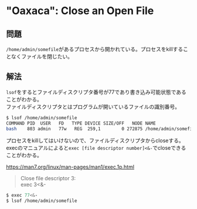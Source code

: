 # "Oaxaca": Close an Open File

## 問題
`/home/admin/somefile`があるプロセスから開かれている。プロセスをkillすることなくファイルを閉じたい。

## 解法

`lsof`をするとファイルディスクリプタ番号が77であり書き込み可能状態であることがわかる。  
ファイルディスクリプタとはプログラムが開いているファイルの識別番号。

```sh
$ lsof /home/admin/somefile
COMMAND PID  USER   FD   TYPE DEVICE SIZE/OFF   NODE NAME
bash    803 admin   77w   REG  259,1        0 272875 /home/admin/somefile
```

プロセスをkillしてはいけないので、ファイルディスクリプタからcloseする。  
execのマニュアルによると`exec [file descriptor number]<&-`でcloseできることがわかる。

https://man7.org/linux/man-pages/man1/exec.1p.html

> Close file descriptor 3:  
> exec 3<&-

```sh
$ exec 77<&-
$ lsof /home/admin/somefile
```
